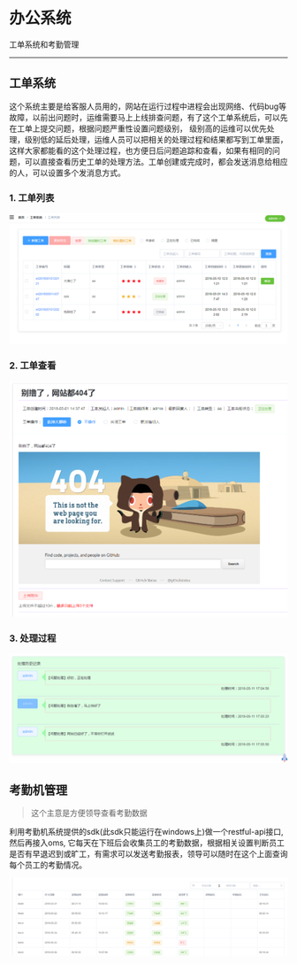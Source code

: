 # 办公系统
工单系统和考勤管理

---

## 工单系统

这个系统主要是给客服人员用的，网站在运行过程中进程会出现网络、代码bug等故障，以前出问题时，运维需要马上上线排查问题，有了这个工单系统后，可以先在工单上提交问题，根据问题严重性设置问题级别， 级别高的运维可以优先处理，级别低的延后处理，运维人员可以把相关的处理过程和结果都写到工单里面，这样大家都能看的这个处理过程，也方便日后问题追踪和查看，如果有相同的问题，可以直接查看历史工单的处理方法。工单创建或完成时，都会发送消息给相应的人，可以设置多个发消息方式。

### 1. 工单列表
![工单列表页面](/assets/images/index/index2.png)

### 2. 工单查看
![工单查看页面](/assets/images/oa/oa1.png)

### 3. 处理过程
![工单处理过程](/assets/images/oa/oa2.png)


## 考勤机管理

> 这个主意是方便领导查看考勤数据

利用考勤机系统提供的sdk(此sdk只能运行在windows上)做一个restful-api接口, 然后再接入oms, 它每天在下班后会收集员工的考勤数据，根据相关设置判断员工是否有早退迟到或旷工，有需求可以发送考勤报表，领导可以随时在这个上面查询每个员工的考勤情况。

![考勤查询](/assets/images/oa/oa3.png)